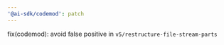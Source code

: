 ```yaml
---
'@ai-sdk/codemod': patch
---
```


fix(codemod): avoid false positive in `v5/restructure-file-stream-parts`
